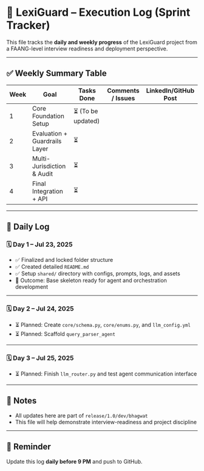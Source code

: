 # 🚀 LexiGuard – Execution Log (Sprint Tracker)

This file tracks the **daily and weekly progress** of the LexiGuard project from a FAANG-level interview readiness and deployment perspective.

---

## ✅ Weekly Summary Table

| Week | Goal                           | Tasks Done                                             | Comments / Issues               | LinkedIn/GitHub Post |
|------|--------------------------------|--------------------------------------------------------|----------------------------------|----------------------|
| 1    | Core Foundation Setup          | ⏳ (To be updated)                                      |                                 |                      |
| 2    | Evaluation + Guardrails Layer | ⏳                                                     |                                 |                      |
| 3    | Multi-Jurisdiction & Audit     | ⏳                                                     |                                 |                      |
| 4    | Final Integration + API        | ⏳                                                     |                                 |                      |

---

## 📅 Daily Log

### 🗓️ Day 1 – Jul 23, 2025 
- ✅ Finalized and locked folder structure
- ✅ Created detailed `README.md`
- ✅ Setup `shared/` directory with configs, prompts, logs, and assets
- 🧠 Outcome: Base skeleton ready for agent and orchestration development

---

### 🗓️ Day 2 – Jul 24, 2025
- ⏳ Planned: Create `core/schema.py`, `core/enums.py`, and `llm_config.yml`
- ⏳ Planned: Scaffold `query_parser_agent`

---

### 🗓️ Day 3 – Jul 25, 2025
- ⏳ Planned: Finish `llm_router.py` and test agent communication interface

---

## 🧠 Notes
- All updates here are part of `release/1.0/dev/bhagwat`
- This file will help demonstrate interview-readiness and project discipline

---

## 📌 Reminder
Update this log **daily before 9 PM** and push to GitHub.

